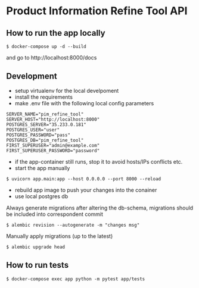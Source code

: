 # Product Information Refine Tool API

## How to run the app locally

````
$ docker-compose up -d --build
````

and go to http://localhost:8000/docs

## Development

- setup virtualenv for the local develpoment
- install the requirements
- make .env file with the following local config parameters
```
SERVER_NAME="pim_refine_tool"
SERVER_HOST="http://localhost:8000"
POSTGRES_SERVER="35.233.0.181"
POSTGRES_USER="user"
POSTGRES_PASSWORD="pass"
POSTGRES_DB="pim_refine_tool"
FIRST_SUPERUSER="admin@example.com"
FIRST_SUPERUSER_PASSWORD="password"
```

- if the app-container still runs, stop it to avoid hosts/IPs conflicts etc.
- start the app manually
````
$ uvicorn app.main:app --host 0.0.0.0 --port 8000 --reload
````
- rebuild app image to push your changes into the conainer
- use local postgres db

Always generate migrations after altering the db-schema,
migrations should be included into correspondent commit
````
$ alembic revision --autogenerate -m "changes msg"
````
Manually apply migrations (up to the latest)
````
$ alembic upgrade head
````

## How to run tests

````
$ docker-compose exec app python -m pytest app/tests
````

